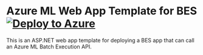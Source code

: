 # Azure ML Web App Template for BES [![Deploy to Azure](http://azuredeploy.net/deploybutton.png)](https://azuredeploy.net/)

This is an ASP.NET web app template for deploying a BES app that can call an Azure ML Batch Execution API.
